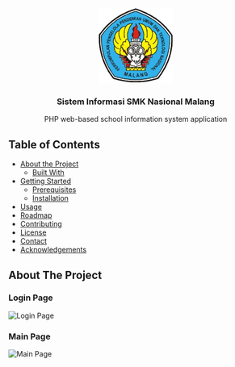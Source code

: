 <!-- PROJECT LOGO -->
<br />
<p align="center">
  <a href="https://smk-nasional-malang.business.site/" target="_blank">
    <img src="logo/smknasional.png" alt="Logo" width="150" height="150">
  </a>

  <h3 align="center">Sistem Informasi SMK Nasional Malang</h3>

  <p align="center">
    PHP web-based school information system application
  </p>
</p>

<!-- TABLE OF CONTENTS -->
## Table of Contents

* [About the Project](#about-the-project)
  * [Built With](#built-with)
* [Getting Started](#getting-started)
  * [Prerequisites](#prerequisites)
  * [Installation](#installation)
* [Usage](#usage)
* [Roadmap](#roadmap)
* [Contributing](#contributing)
* [License](#license)
* [Contact](#contact)
* [Acknowledgements](#acknowledgements)

<!-- ABOUT THE PROJECT -->
## About The Project

### Login Page

![Login Page](https://github.com/bluohazard/sisinfo-smknas-mlg/blob/master/img/login.png)

### Main Page

![Main Page](https://github.com/bluohazard/sisinfo-smknas-mlg/blob/master/img/mainpage.png)